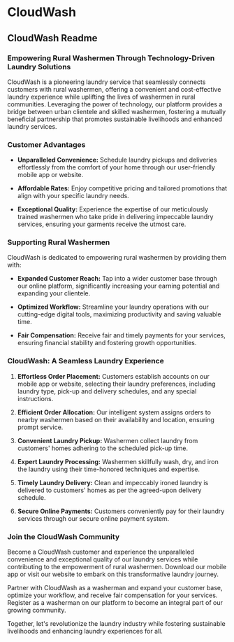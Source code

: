 # CloudWash
## CloudWash Readme

### Empowering Rural Washermen Through Technology-Driven Laundry Solutions

CloudWash is a pioneering laundry service that seamlessly connects customers with rural washermen, offering a convenient and cost-effective laundry experience while uplifting the lives of washermen in rural communities. Leveraging the power of technology, our platform provides a bridge between urban clientele and skilled washermen, fostering a mutually beneficial partnership that promotes sustainable livelihoods and enhanced laundry services.

### Customer Advantages

* **Unparalleled Convenience:** Schedule laundry pickups and deliveries effortlessly from the comfort of your home through our user-friendly mobile app or website.

* **Affordable Rates:** Enjoy competitive pricing and tailored promotions that align with your specific laundry needs.

* **Exceptional Quality:** Experience the expertise of our meticulously trained washermen who take pride in delivering impeccable laundry services, ensuring your garments receive the utmost care.

### Supporting Rural Washermen

CloudWash is dedicated to empowering rural washermen by providing them with:

* **Expanded Customer Reach:** Tap into a wider customer base through our online platform, significantly increasing your earning potential and expanding your clientele.

* **Optimized Workflow:** Streamline your laundry operations with our cutting-edge digital tools, maximizing productivity and saving valuable time.

* **Fair Compensation:** Receive fair and timely payments for your services, ensuring financial stability and fostering growth opportunities.

### CloudWash: A Seamless Laundry Experience

1. **Effortless Order Placement:** Customers establish accounts on our mobile app or website, selecting their laundry preferences, including laundry type, pick-up and delivery schedules, and any special instructions.

2. **Efficient Order Allocation:** Our intelligent system assigns orders to nearby washermen based on their availability and location, ensuring prompt service.

3. **Convenient Laundry Pickup:** Washermen collect laundry from customers' homes adhering to the scheduled pick-up time.

4. **Expert Laundry Processing:** Washermen skillfully wash, dry, and iron the laundry using their time-honored techniques and expertise.

5. **Timely Laundry Delivery:** Clean and impeccably ironed laundry is delivered to customers' homes as per the agreed-upon delivery schedule.

6. **Secure Online Payments:** Customers conveniently pay for their laundry services through our secure online payment system.

### Join the CloudWash Community

Become a CloudWash customer and experience the unparalleled convenience and exceptional quality of our laundry services while contributing to the empowerment of rural washermen. Download our mobile app or visit our website to embark on this transformative laundry journey.

Partner with CloudWash as a washerman and expand your customer base, optimize your workflow, and receive fair compensation for your services. Register as a washerman on our platform to become an integral part of our growing community.

Together, let's revolutionize the laundry industry while fostering sustainable livelihoods and enhancing laundry experiences for all.
